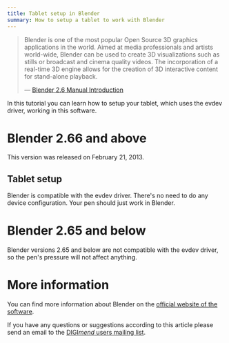 ```yaml
---
title: Tablet setup in Blender
summary: How to setup a tablet to work with Blender
---
```

> Blender is one of the most popular Open Source 3D graphics applications in
> the world. Aimed at media professionals and artists world-wide, Blender can
> be used to create 3D visualizations such as stills or broadcast and cinema
> quality videos. The incorporation of a real-time 3D engine allows for the
> creation of 3D interactive content for stand-alone playback.
>
> — [Blender 2.6 Manual Introduction](http://wiki.blender.org/index.php/Doc:2.6/Manual/Introduction)

In this tutorial you can learn how to setup your tablet, which uses the
evdev driver, working in this software.

Blender 2.66 and above
======================

This version was released on February 21, 2013.

Tablet setup
------------

Blender is compatible with the evdev driver. There's no need to do any
device configuration. Your pen should just work in Blender.

Blender 2.65 and below
======================

Blender versions 2.65 and below are not compatible with the evdev
driver, so the pen's pressure will not affect anything.

More information
================

You can find more information about Blender on the [official website of
the software](http://www.blender.org/).

If you have any questions or suggestions according to this article
please send an email to the [DIGI*mend* users mailing
list](mailto:digimend-users@lists.sourceforge.net).
